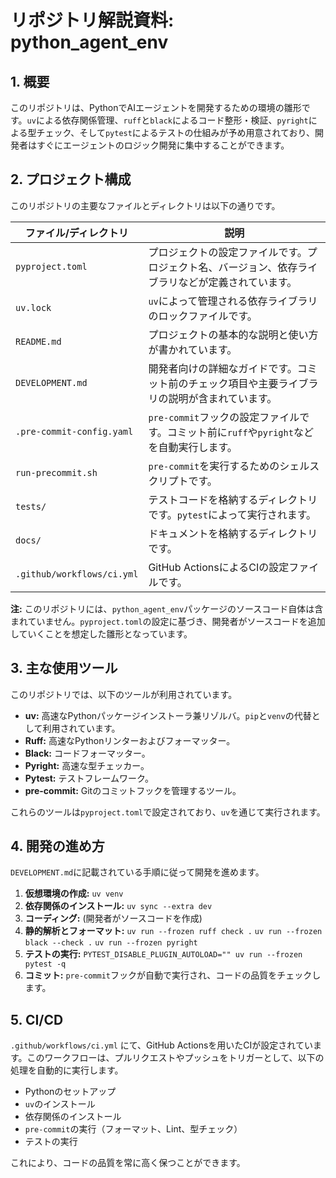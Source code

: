 # リポジトリ解説資料: python_agent_env

## 1. 概要

このリポジトリは、PythonでAIエージェントを開発するための環境の雛形です。`uv`による依存関係管理、`ruff`と`black`によるコード整形・検証、`pyright`による型チェック、そして`pytest`によるテストの仕組みが予め用意されており、開発者はすぐにエージェントのロジック開発に集中することができます。

## 2. プロジェクト構成

このリポジトリの主要なファイルとディレクトリは以下の通りです。

| ファイル/ディレクトリ | 説明 |
|---|---|
| `pyproject.toml` | プロジェクトの設定ファイルです。プロジェクト名、バージョン、依存ライブラリなどが定義されています。 |
| `uv.lock` | `uv`によって管理される依存ライブラリのロックファイルです。 |
| `README.md` | プロジェクトの基本的な説明と使い方が書かれています。 |
| `DEVELOPMENT.md` | 開発者向けの詳細なガイドです。コミット前のチェック項目や主要ライブラリの説明が含まれています。 |
| `.pre-commit-config.yaml` | `pre-commit`フックの設定ファイルです。コミット前に`ruff`や`pyright`などを自動実行します。 |
| `run-precommit.sh` | `pre-commit`を実行するためのシェルスクリプトです。 |
| `tests/` | テストコードを格納するディレクトリです。`pytest`によって実行されます。 |
| `docs/` | ドキュメントを格納するディレクトリです。 |
| `.github/workflows/ci.yml` | GitHub ActionsによるCIの設定ファイルです。 |

**注:** このリポジトリには、`python_agent_env`パッケージのソースコード自体は含まれていません。`pyproject.toml`の設定に基づき、開発者がソースコードを追加していくことを想定した雛形となっています。

## 3. 主な使用ツール

このリポジトリでは、以下のツールが利用されています。

*   **uv:** 高速なPythonパッケージインストーラ兼リゾルバ。`pip`と`venv`の代替として利用されています。
*   **Ruff:** 高速なPythonリンターおよびフォーマッター。
*   **Black:** コードフォーマッター。
*   **Pyright:** 高速な型チェッカー。
*   **Pytest:** テストフレームワーク。
*   **pre-commit:** Gitのコミットフックを管理するツール。

これらのツールは`pyproject.toml`で設定されており、`uv`を通じて実行されます。

## 4. 開発の進め方

`DEVELOPMENT.md`に記載されている手順に従って開発を進めます。

1.  **仮想環境の作成:** `uv venv`
2.  **依存関係のインストール:** `uv sync --extra dev`
3.  **コーディング:** (開発者がソースコードを作成)
4.  **静的解析とフォーマット:** `uv run --frozen ruff check .` `uv run --frozen black --check .` `uv run --frozen pyright`
5.  **テストの実行:** `PYTEST_DISABLE_PLUGIN_AUTOLOAD="" uv run --frozen pytest -q`
6.  **コミット:** `pre-commit`フックが自動で実行され、コードの品質をチェックします。

## 5. CI/CD

`.github/workflows/ci.yml` にて、GitHub Actionsを用いたCIが設定されています。このワークフローは、プルリクエストやプッシュをトリガーとして、以下の処理を自動的に実行します。

*   Pythonのセットアップ
*   `uv`のインストール
*   依存関係のインストール
*   `pre-commit`の実行（フォーマット、Lint、型チェック）
*   テストの実行

これにより、コードの品質を常に高く保つことができます。
